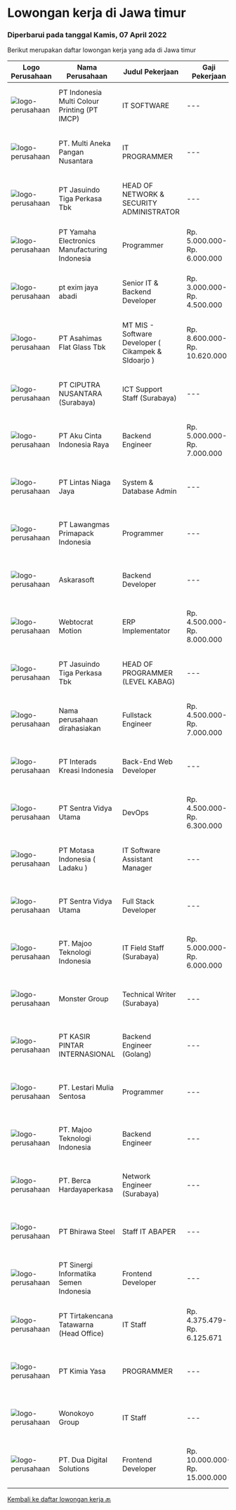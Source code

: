 
  # Lowongan kerja di Jawa timur

  ### Diperbarui pada tanggal Kamis, 07 April 2022

  Berikut merupakan daftar lowongan kerja yang ada di Jawa timur

  |Logo Perusahaan | Nama Perusahaan | Judul Pekerjaan | Gaji Pekerjaan | Lokasi | Deskripsi | Tanggal diunggah | Pranala |
  | -------------- | --------------- | --------------- | --------- | --------- | -------------- | ------- | ----------- |
  |![logo-perusahaan](https://image-service-cdn.seek.com.au/70294b6445f466b423ab7d9751002bfdd4afc29e/ee4dce1061f3f616224767ad58cb2fc751b8d2dc)|PT Indonesia Multi Colour Printing (PT IMCP)|IT SOFTWARE|---|Surabaya|PT.IMCP hiring for IT Software Engineer with these requirements : Bachelor Degree of Information Technology, System Information, Computer Science,...|Kamis, 07 April 2022|https://www.jobstreet.co.id/id/job/it-software-3847073?token=0~2277467f-db15-4494-9f7e-1784ba0b34ab&sectionRank=1&jobId=jobstreet-id-job-3847073|
|![logo-perusahaan](https://image-service-cdn.seek.com.au/3fe43644dd5ede56877a25dc6ef13bf218561bbf/ee4dce1061f3f616224767ad58cb2fc751b8d2dc)|PT. Multi Aneka Pangan Nusantara|IT PROGRAMMER|---|Surabaya|DESKRIPSI PEKERJAAN: Membuat aplikasi Web/Mobile/Desktop sesuai dengan kebutuhan Perusahaan. Menganalisa kebutuhan Perusahaan dan menerapkannya pada...|Rabu, 06 April 2022|https://www.jobstreet.co.id/id/job/it-programmer-3829459?token=0~2277467f-db15-4494-9f7e-1784ba0b34ab&sectionRank=2&jobId=jobstreet-id-job-3829459|
|![logo-perusahaan](https://image-service-cdn.seek.com.au/f9cd043f1011fee386470591649d3e30b502df59/ee4dce1061f3f616224767ad58cb2fc751b8d2dc)|PT Jasuindo Tiga Perkasa Tbk|HEAD OF NETWORK & SECURITY ADMINISTRATOR|---|Sidoarjo|Kualifikasi : Pendidikan Minimal S1 Teknik Informatika/ Teknik Elektro Mempunyai pengalaman minimal 3 tahun dibidang yang sama Memiliki pengetahuan...|Rabu, 06 April 2022|https://www.jobstreet.co.id/id/job/head-of-network-security-administrator-3846472?token=0~2277467f-db15-4494-9f7e-1784ba0b34ab&sectionRank=3&jobId=jobstreet-id-job-3846472|
|![logo-perusahaan](https://image-service-cdn.seek.com.au/d973cc7864796747534dbabf1d4f648f11d31c80/ee4dce1061f3f616224767ad58cb2fc751b8d2dc)|PT Yamaha Electronics Manufacturing Indonesia|Programmer|Rp. 5.000.000-Rp. 6.000.000|Jawa Timur|Minimum Diploma (D3) of Computer Science/Information technology from reputable university Understand web based programming (HTML, PHP, CSS,...|Rabu, 06 April 2022|https://www.jobstreet.co.id/id/job/programmer-3845936?token=0~2277467f-db15-4494-9f7e-1784ba0b34ab&sectionRank=4&jobId=jobstreet-id-job-3845936|
|![logo-perusahaan](https://i.ibb.co/sqvTCh9/112815900-stock-vector-no-image-available-icon-flat-vector.webp)|pt exim jaya abadi|Senior IT & Backend Developer|Rp. 3.000.000-Rp. 4.500.000|Jawa Timur|Good leadership Experience in using Laravel Good SQL Knowledge ( We are using maria DB) Knowing OOP in PHP Experience in creating REST API Being...|Rabu, 06 April 2022|https://www.jobstreet.co.id/id/job/senior-it-backend-developer-3835744?token=0~2277467f-db15-4494-9f7e-1784ba0b34ab&sectionRank=5&jobId=jobstreet-id-job-3835744|
|![logo-perusahaan](https://image-service-cdn.seek.com.au/f055cd3e6c7890f3743634316f9315828b3d0e1a/ee4dce1061f3f616224767ad58cb2fc751b8d2dc)|PT Asahimas Flat Glass Tbk|MT MIS - Software Developer ( Cikampek & SIdoarjo )|Rp. 8.600.000-Rp. 10.620.000|Karawang|We are searching for potential candidates as a Management Trainee Software Developer in our IT Division with requirements as below:  Must have...|Kamis, 07 April 2022|https://www.jobstreet.co.id/id/job/mt-mis-software-developer-cikampek-sidoarjo-3847201?token=0~2277467f-db15-4494-9f7e-1784ba0b34ab&sectionRank=6&jobId=jobstreet-id-job-3847201|
|![logo-perusahaan](https://image-service-cdn.seek.com.au/8b575314dc0740730932af86db6368b95a04fc02/ee4dce1061f3f616224767ad58cb2fc751b8d2dc)|PT CIPUTRA NUSANTARA (Surabaya)|ICT Support Staff (Surabaya)|---|Surabaya|Kualifikasi Minimal :  Minimal S1 Teknik Informatika/Elektro Teknik Komputer Menguasai OS Windows, Linux Mempunyai kemampuan analisa Bisa bekerjasama...|Senin, 04 April 2022|https://www.jobstreet.co.id/id/job/ict-support-staff-surabaya-3843290?token=0~2277467f-db15-4494-9f7e-1784ba0b34ab&sectionRank=7&jobId=jobstreet-id-job-3843290|
|![logo-perusahaan](https://image-service-cdn.seek.com.au/981ced366d1441944edb20134fbf46e3c5ef06d6/ee4dce1061f3f616224767ad58cb2fc751b8d2dc)|PT Aku Cinta Indonesia Raya|Backend Engineer|Rp. 5.000.000-Rp. 7.000.000|Surabaya|2+ years of experience in Computer Science, Information Technology or related field. Knowledge and experience in backend services using NodeJS, having...|Rabu, 06 April 2022|https://www.jobstreet.co.id/id/job/backend-engineer-3834645?token=0~2277467f-db15-4494-9f7e-1784ba0b34ab&sectionRank=8&jobId=jobstreet-id-job-3834645|
|![logo-perusahaan](https://image-service-cdn.seek.com.au/2fe90de8cba217b8152919ece732530f5181e378/ee4dce1061f3f616224767ad58cb2fc751b8d2dc)|PT Lintas Niaga Jaya|System & Database Admin|---|Surabaya|Kualifikasi: Usia maksimal 35 tahun &amp; Pendidikan minimal S1 Jurusan Teknologi Informasi; Memiliki pengalaman system &amp; database (min 2 tahun);...|Selasa, 05 April 2022|https://www.jobstreet.co.id/id/job/system-database-admin-3843986?token=0~2277467f-db15-4494-9f7e-1784ba0b34ab&sectionRank=9&jobId=jobstreet-id-job-3843986|
|![logo-perusahaan](https://image-service-cdn.seek.com.au/1b2da51c779de04afc91f962530d97804415fef4/ee4dce1061f3f616224767ad58cb2fc751b8d2dc)|PT Lawangmas Primapack Indonesia|Programmer|---|Jawa Timur|Programmer Pendidikan min S1 Informatika Usia 22-28 tahun Memiliki kompetensi dalam data base programming Memiliki pengalaman dalam networking dan...|Selasa, 05 April 2022|https://www.jobstreet.co.id/id/job/programmer-3844143?token=0~2277467f-db15-4494-9f7e-1784ba0b34ab&sectionRank=10&jobId=jobstreet-id-job-3844143|
|![logo-perusahaan](https://image-service-cdn.seek.com.au/67a301866e5d151dee172ad98fb9728d0b4551aa/ee4dce1061f3f616224767ad58cb2fc751b8d2dc)|Askarasoft|Backend Developer|---|Surabaya|Askarasoft urgently require PHP Developer to be stationed in Surabaya As a backend PHP developer, you will develop plugin/customization for existing...|Rabu, 06 April 2022|https://www.jobstreet.co.id/id/job/backend-developer-3846904?token=0~2277467f-db15-4494-9f7e-1784ba0b34ab&sectionRank=11&jobId=jobstreet-id-job-3846904|
|![logo-perusahaan](https://image-service-cdn.seek.com.au/67f035cfd3bab6aebebd245681d7034063c76ddb/ee4dce1061f3f616224767ad58cb2fc751b8d2dc)|Webtocrat Motion|ERP Implementator|Rp. 4.500.000-Rp. 8.000.000|Surabaya|Candidate must possess at least a Bacelor Degree in Computer Science/Information Technology or equivalent Required skill(s): ERP SAP / Odoo / other...|Rabu, 06 April 2022|https://www.jobstreet.co.id/id/job/erp-implementator-3835261?token=0~2277467f-db15-4494-9f7e-1784ba0b34ab&sectionRank=12&jobId=jobstreet-id-job-3835261|
|![logo-perusahaan](https://image-service-cdn.seek.com.au/af38d604e6f81bafc849d1c25c6e20a1e8cbc479/ee4dce1061f3f616224767ad58cb2fc751b8d2dc)|PT Jasuindo Tiga Perkasa Tbk|HEAD OF PROGRAMMER (LEVEL KABAG)|---|Sidoarjo|Kualifikasi: Pendidikan minimal S1 Teknik Informatika/Sistem Informasi/Teknik Computer Berpengalaman minimal 4 tahun dibidang yg sama Mampu berbahasa...|Rabu, 06 April 2022|https://www.jobstreet.co.id/id/job/head-of-programmer-level-kabag-3846477?token=0~2277467f-db15-4494-9f7e-1784ba0b34ab&sectionRank=13&jobId=jobstreet-id-job-3846477|
|![logo-perusahaan](https://i.ibb.co/sqvTCh9/112815900-stock-vector-no-image-available-icon-flat-vector.webp)|Nama perusahaan dirahasiakan|Fullstack Engineer|Rp. 4.500.000-Rp. 7.000.000|Sidoarjo|Developing Front End &amp; Back End Application  Maintain Existing Application  Optimisse / monitoring Existing Application  Requirements : Bachelor...|Rabu, 06 April 2022|https://www.jobstreet.co.id/id/job/fullstack-engineer-3829194?token=0~2277467f-db15-4494-9f7e-1784ba0b34ab&sectionRank=14&jobId=jobstreet-id-job-3829194|
|![logo-perusahaan](https://image-service-cdn.seek.com.au/d3c6581a5bb843bfcd0acb79f0960f8b3151919d/ee4dce1061f3f616224767ad58cb2fc751b8d2dc)|PT Interads Kreasi Indonesia|Back-End Web Developer|---|Surabaya|We are looking for young and creative talents who are willing to grow and success as a team.Job description: Develop high quality software code in...|Rabu, 06 April 2022|https://www.jobstreet.co.id/id/job/back-end-web-developer-3829029?token=0~2277467f-db15-4494-9f7e-1784ba0b34ab&sectionRank=15&jobId=jobstreet-id-job-3829029|
|![logo-perusahaan](https://image-service-cdn.seek.com.au/8c42b48609d4bb354e67f19d01ae1f4c43213352/ee4dce1061f3f616224767ad58cb2fc751b8d2dc)|PT Sentra Vidya Utama|DevOps|Rp. 4.500.000-Rp. 6.300.000|Surabaya|Melakukan Perawatan Sistem dan menjaga infrastruktur Membuat code agar sistem dapat berjalan secara otomatis Kualifikasi: Familiar dalam penggunaan...|Selasa, 05 April 2022|https://www.jobstreet.co.id/id/job/devops-3827903?token=0~2277467f-db15-4494-9f7e-1784ba0b34ab&sectionRank=16&jobId=jobstreet-id-job-3827903|
|![logo-perusahaan](https://image-service-cdn.seek.com.au/f21f727914f248ad77fc3d0c0b65830cc74d1b49/ee4dce1061f3f616224767ad58cb2fc751b8d2dc)|PT Motasa Indonesia ( Ladaku )|IT Software Assistant Manager|---|Mojokerto|Kualifikasi : Pendidikan S1 Jurusan Teknik Informatika / Teknik Komputer/ Sistem Informasi Pengalaman Minimal 3 tahun pada posisi IT Software...|Jumat, 01 April 2022|https://www.jobstreet.co.id/id/job/it-software-assistant-manager-3840678?token=0~2277467f-db15-4494-9f7e-1784ba0b34ab&sectionRank=17&jobId=jobstreet-id-job-3840678|
|![logo-perusahaan](https://image-service-cdn.seek.com.au/89a4b4d8e6af0c01c230c2b1f638fbea996731cb/ee4dce1061f3f616224767ad58cb2fc751b8d2dc)|PT Sentra Vidya Utama|Full Stack Developer|---|Surabaya|Job Description:Develop front-end and back-end systems of a website (creating, adding features, improving, etc.).Requirement Minimum Bachelor Degree...|Selasa, 05 April 2022|https://www.jobstreet.co.id/id/job/full-stack-developer-3828187?token=0~2277467f-db15-4494-9f7e-1784ba0b34ab&sectionRank=18&jobId=jobstreet-id-job-3828187|
|![logo-perusahaan](https://image-service-cdn.seek.com.au/2a2c8a948d223cf92abbc34c9b4e6cee325386db/ee4dce1061f3f616224767ad58cb2fc751b8d2dc)|PT. Majoo Teknologi Indonesia|IT Field Staff (Surabaya)|Rp. 5.000.000-Rp. 6.000.000|Surabaya|Deskripsi Pekerjaan: Melakukan instalasi beserta pengaturan software dan hardware majoo. Memberikan edukasi (training) kepada staff / manager/ owner...|Jumat, 01 April 2022|https://www.jobstreet.co.id/id/job/it-field-staff-surabaya-3840609?token=0~2277467f-db15-4494-9f7e-1784ba0b34ab&sectionRank=19&jobId=jobstreet-id-job-3840609|
|![logo-perusahaan](https://image-service-cdn.seek.com.au/fde7c35858fa549271ce89711d09acc66907aecf/ee4dce1061f3f616224767ad58cb2fc751b8d2dc)|Monster Group|Technical Writer (Surabaya)|---|Surabaya|Description : Work with internal teams to obtain an in-depth understanding of the product and the documentation requirements Produce high-quality...|Rabu, 06 April 2022|https://www.jobstreet.co.id/id/job/technical-writer-surabaya-3829184?token=0~2277467f-db15-4494-9f7e-1784ba0b34ab&sectionRank=20&jobId=jobstreet-id-job-3829184|
|![logo-perusahaan](https://image-service-cdn.seek.com.au/0361bae937596b43e3f2a473257008c2d4f70004/ee4dce1061f3f616224767ad58cb2fc751b8d2dc)|PT KASIR PINTAR INTERNASIONAL|Backend Engineer (Golang)|---|Jawa Timur|Requirements minimum 1 years in writing GO and PHP Laravel, but fresh graduate are welcome to apply. Graduated Degree in Computer Science or...|Rabu, 06 April 2022|https://www.jobstreet.co.id/id/job/backend-engineer-golang-3845636?token=0~2277467f-db15-4494-9f7e-1784ba0b34ab&sectionRank=21&jobId=jobstreet-id-job-3845636|
|![logo-perusahaan](https://image-service-cdn.seek.com.au/6340810020c6ac51e62e122dc7bf15342d58b15c/ee4dce1061f3f616224767ad58cb2fc751b8d2dc)|PT. Lestari Mulia Sentosa|Programmer|---|Sidoarjo|Usia maksimal 30 tahun Kandidat harus memiliki setidaknya Gelar Sarjana di Segala Jurusan dengan IPK minimal 3.00 Setidaknya memiliki 2 tahun...|Minggu, 03 April 2022|https://www.jobstreet.co.id/id/job/programmer-3833904?token=0~2277467f-db15-4494-9f7e-1784ba0b34ab&sectionRank=22&jobId=jobstreet-id-job-3833904|
|![logo-perusahaan](https://image-service-cdn.seek.com.au/2a2c8a948d223cf92abbc34c9b4e6cee325386db/ee4dce1061f3f616224767ad58cb2fc751b8d2dc)|PT. Majoo Teknologi Indonesia|Backend Engineer|---|Malang|What will you do :At Majoo as a Backend Engineer, you will responsible for designing, building, and maintaining the server-side of web applications....|Selasa, 05 April 2022|https://www.jobstreet.co.id/id/job/backend-engineer-3844140?token=0~2277467f-db15-4494-9f7e-1784ba0b34ab&sectionRank=23&jobId=jobstreet-id-job-3844140|
|![logo-perusahaan](https://image-service-cdn.seek.com.au/6a76252207cfed561e664c874d4631f4aefd8409/ee4dce1061f3f616224767ad58cb2fc751b8d2dc)|PT. Berca Hardayaperkasa|Network Engineer (Surabaya)|---|Surabaya|Job Description : Installing, configuring and supporting network equipment including routers, switches, WAN accelerators, DNS and DHCP Procuring...|Senin, 04 April 2022|https://www.jobstreet.co.id/id/job/network-engineer-surabaya-3843191?token=0~2277467f-db15-4494-9f7e-1784ba0b34ab&sectionRank=24&jobId=jobstreet-id-job-3843191|
|![logo-perusahaan](https://image-service-cdn.seek.com.au/d877652189739f70688ad9d18f039841c79b656f/ee4dce1061f3f616224767ad58cb2fc751b8d2dc)|PT Bhirawa Steel|Staff IT ABAPER|---|Surabaya|PT Bhirawa Steel, pabrik baja terkemuka di Indonesia dan anak perusahaan BUMN, membuka peluang karir untuk posisi " Staff IT - ABAPER " dengan...|Sabtu, 02 April 2022|https://www.jobstreet.co.id/id/job/staff-it-abaper-3841705?token=0~2277467f-db15-4494-9f7e-1784ba0b34ab&sectionRank=25&jobId=jobstreet-id-job-3841705|
|![logo-perusahaan](https://image-service-cdn.seek.com.au/097d1e65df1f94988e24f088d62d2d56564bdd35/ee4dce1061f3f616224767ad58cb2fc751b8d2dc)|PT Sinergi Informatika Semen Indonesia|Frontend Developer|---|Jakarta Selatan|Responsibilities : Slicing/converting the design or wireframe into the form of the Front End WEB display according to the UI/UX design that has been...|Selasa, 05 April 2022|https://www.jobstreet.co.id/id/job/frontend-developer-3844475?token=0~2277467f-db15-4494-9f7e-1784ba0b34ab&sectionRank=26&jobId=jobstreet-id-job-3844475|
|![logo-perusahaan](https://image-service-cdn.seek.com.au/725461b71fc06dfe5702e54b92b04367f87ca58d/ee4dce1061f3f616224767ad58cb2fc751b8d2dc)|PT Tirtakencana Tatawarna (Head Office)|IT Staff|Rp. 4.375.479-Rp. 6.125.671|Surabaya|Kualifikasi: Pendidikan minimal S1 bidang Informatika, Fresh Graduates are welcome Memiliki kemampuan di dalam bahasa pemrograman tertentu (HTML, PHP,...|Jumat, 01 April 2022|https://www.jobstreet.co.id/id/job/it-staff-3841210?token=0~2277467f-db15-4494-9f7e-1784ba0b34ab&sectionRank=27&jobId=jobstreet-id-job-3841210|
|![logo-perusahaan](https://i.ibb.co/sqvTCh9/112815900-stock-vector-no-image-available-icon-flat-vector.webp)|PT Kimia Yasa|PROGRAMMER|---|Surabaya|Deskripsi Pekerjaan :Melakukan pembuatan program untuk menunjang operasional perusahaan sesuai dengan target yang sudah ditetapkan.Kualifikasi yang...|Sabtu, 02 April 2022|https://www.jobstreet.co.id/id/job/programmer-3841726?token=0~2277467f-db15-4494-9f7e-1784ba0b34ab&sectionRank=28&jobId=jobstreet-id-job-3841726|
|![logo-perusahaan](https://image-service-cdn.seek.com.au/bdcd5ae2f423e8a40b53ed8f4132b10fabfc4c56/ee4dce1061f3f616224767ad58cb2fc751b8d2dc)|Wonokoyo Group|IT Staff|---|Surabaya|Kualifikasi : Pendidikan S1 Sistem Informasi/Teknik Informatika Minimal memiliki 1 tahun pengalaman kerja di bidang yang sama  Menguasai penggunaan...|Jumat, 01 April 2022|https://www.jobstreet.co.id/id/job/it-staff-3840928?token=0~2277467f-db15-4494-9f7e-1784ba0b34ab&sectionRank=29&jobId=jobstreet-id-job-3840928|
|![logo-perusahaan](https://image-service-cdn.seek.com.au/0638cd50f0312ef2e7a06e1345329bde78c1e918/ee4dce1061f3f616224767ad58cb2fc751b8d2dc)|PT. Dua Digital Solutions|Frontend Developer|Rp. 10.000.000-Rp. 15.000.000|Bali|Hello tech Indonesia,We hiring a new Frontend Developer to our team. If the questions below resonates with you, maybe you are the one we're looking...|Selasa, 05 April 2022|https://www.jobstreet.co.id/id/job/frontend-developer-3844458?token=0~2277467f-db15-4494-9f7e-1784ba0b34ab&sectionRank=30&jobId=jobstreet-id-job-3844458|


  [Kembali ke daftar lowongan kerja 🔙](../README.md#daftar-lowongan-kerja)
  